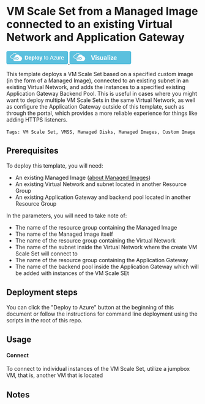 # VM Scale Set from a Managed Image connected to an existing Virtual Network and Application Gateway

<a href="https://portal.azure.com/#create/Microsoft.Template/uri/https%3A%2F%2Fraw.githubusercontent.com%2FAzure%2Fazure-quickstart-templates%2Fmaster%2F201-vmss-custom-image-existing-vnet-existing-app-gateway%2Fazuredeploy.json" target="_blank">
<img src="https://raw.githubusercontent.com/Azure/azure-quickstart-templates/master/1-CONTRIBUTION-GUIDE/images/deploytoazure.png"/>
</a>
<a href="http://armviz.io/#/?load=https%3A%2F%2Fraw.githubusercontent.com%2FAzure%2Fazure-quickstart-templates%2Fmaster%2F201-vmss-custom-image-existing-vnet-existing-app-gateway%2Fazuredeploy.json" target="_blank">
<img src="https://raw.githubusercontent.com/Azure/azure-quickstart-templates/master/1-CONTRIBUTION-GUIDE/images/visualizebutton.png"/>
</a>

This template deploys a VM Scale Set based on a specified custom image (in the form of a Managed Image), connected to an existing subnet in an existing Virtual Network, and adds the instances to a specified existing Application Gateway Backend Pool. This is useful in cases where you might want to deploy multiple VM Scale Sets in the same Virtual Network, as well as configure the Application Gateway outside of this template, such as through the portal, which provides a more reliable experience for things like adding HTTPS listeners.

`Tags: VM Scale Set, VMSS, Managed Disks, Managed Images, Custom Image`

## Prerequisites

To deploy this template, you will need:
 * An existing Managed Image ([about Managed Images](https://docs.microsoft.com/en-us/azure/virtual-machines/virtual-machines-windows-capture-image-resource))
 * An existing Virtual Network and subnet located in another Resource Group
 * An existing Application Gateway and backend pool located in another Resource Group

In the parameters, you will need to take note of:
 * The name of the resource group containing the Managed Image
 * The name of the Managed Image itself
 * The name of the resource group containing the Virtual Network
 * The name of the subnet inside the Virtual Network where the create VM Scale Set will connect to
 * The name of the resource group containing the Application Gateway
 * The name of the backend pool inside the Application Gateway which will be added with instances of the VM Scale SEt

## Deployment steps

You can click the "Deploy to Azure" button at the beginning of this document or follow the instructions for command line deployment using the scripts in the root of this repo.

## Usage

#### Connect

To connect to individual instances of the VM Scale Set, utilize a jumpbox VM, that is, another VM that is located

## Notes
